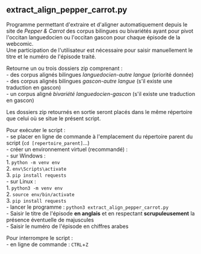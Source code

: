 ## extract_align_pepper_carrot.py

Programme permettant d'extraire et d'aligner automatiquement depuis le site de *Pepper & Carrot* des corpus bilingues ou bivariétés ayant pour pivot l'occitan languedocien ou l'occitan gascon pour chaque épisode de la webcomic.  
Une participation de l'utilisateur est nécessaire pour saisir manuellement le titre et le numéro de l'épisode traité.

Retourne un ou trois dossiers zip comprenant :   
    - des corpus alignés bilingues *languedocien-autre langue* (priorité donnée)  
    - des corpus alignés bilingues *gascon-autre langue* (s'il existe une traduction en gascon)  
    - un corpus aligné *bivariété languedocien-gascon* (s'il existe une traduction en gascon)  

Les dossiers zip retournés en sortie seront placés dans le même répertoire que celui où se situe le présent script.

Pour exécuter le script :   
    - se placer en ligne de commande à l'emplacement du répertoire parent du script (`cd [repertoire_parent]`...)  
    - créer un environnement virtuel (recommandé) :   
        - sur Windows :  
                1. `python -m venv env`  
                2. `env\Scripts\activate`   
                3. `pip install requests`  
        - sur Linux :   
                1. `python3 -m venv env`  
                2. `source env/bin/activate`  
                3. `pip install requests`   
    - lancer le programme : `python3 extract_align_pepper_carrot.py`  
    - Saisir le titre de l'épisode __en anglais__ et en respectant __scrupuleusement__ la présence éventuelle de majuscules  
    - Saisir le numéro de l'épisode en chiffres arabes  

Pour interrompre le script :   
    - en ligne de commande : `CTRL`+`Z`  